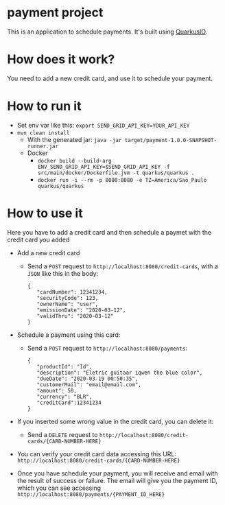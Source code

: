# payment project

This is an application to schedule payments. It's built using [QuarkusIO](https://github.com/quarkusio).

# How does it work?

You need to add a new credit card, and use it to schedule your payment.

# How to run it

 - Set env var like this: `export SEND_GRID_API_KEY=YOUR_API_KEY`
 - `mvn clean install`
   - With the generated jar: `java -jar target/payment-1.0.0-SNAPSHOT-runner.jar`
   - Docker
     - `docker build --build-arg ENV_SEND_GRID_API_KEY=$SEND_GRID_API_KEY -f src/main/docker/Dockerfile.jvm -t quarkus/quarkus .`
     - `docker run -i --rm -p 8080:8080 -e TZ=America/Sao_Paulo quarkus/quarkus`
     
# How to use it

Here you have to add a credit card and then schedule a paymet with the credit card you added

 - Add a new credit card
   - Send a `POST` request to `http://localhost:8080/credit-cards`, with a `JSON` like this in the body:
     ```
     {
     	"cardNumber": 12341234,
     	"securityCode": 123,
     	"ownerName": "user",
     	"emissionDate": "2020-03-12",
     	"validThru": "2020-03-12"
     }
     ```
 - Schedule a payment using this card:
   - Send a `POST` request to `http://localhost:8080/payments`:
     ```
     {
     	"productId": "Id",
     	"description": "Eletric guitaar iqwen the blue color",
     	"dueDate": "2020-03-19 00:50:35",
     	"customerMail": "email@email.com",
     	"amount": 50,
     	"currency": "BLR",
     	"creditCard":12341234
     }
     ```

 - If you inserted some wrong value in the credit card, you can delete it:
   - Send a `DELETE` request to `http://localhost:8080/credit-cards/{CARD-NUMBER-HERE}`

 - You can verify your credit card data accessing this URL: `http://localhost:8080/credit-cards/{CARD-NUMBER-HERE}`
 
 - Once you have schedule your payment, you will receive and email with the result of success or failure. The email will give you the payment ID, which you can see accessing `http://localhost:8080/payments/{PAYMENT_ID_HERE}`
